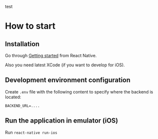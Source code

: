 test
# How to start

## Installation

Go through [Getting started](https://facebook.github.io/react-native/docs/getting-started.html) from React Native.

Also you need latest XCode (if you want to develop for iOS).

## Development environment configuration

Create `.env` file with the following content to specify where the backend is located:

```
BACKEND_URL=....
```

## Run the application in emulator (iOS)

Run `react-native run-ios`


